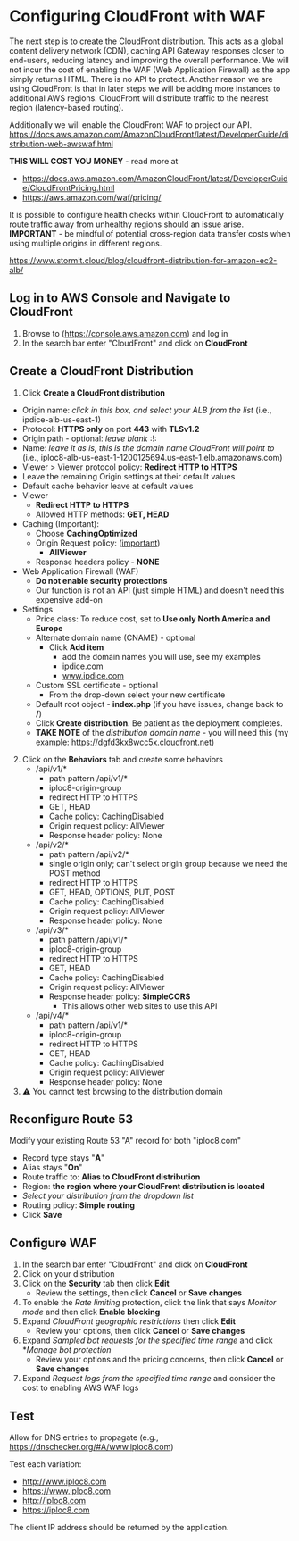 # Configuring CloudFront with WAF
The next step is to create the CloudFront distribution. This acts as a global content delivery network (CDN), caching API Gateway responses closer to end-users, reducing latency and improving the overall performance. We will not incur the cost of enabling the WAF (Web Application Firewall) as the app simply returns HTML. There is no API to protect. Another reason we are using CloudFront is that in later steps we will be adding more instances to additional AWS regions. CloudFront will distribute traffic to the nearest region (latency-based routing).

Additionally we will enable the CloudFront WAF to project our API. https://docs.aws.amazon.com/AmazonCloudFront/latest/DeveloperGuide/distribution-web-awswaf.html

**THIS WILL COST YOU MONEY** - read more at
- https://docs.aws.amazon.com/AmazonCloudFront/latest/DeveloperGuide/CloudFrontPricing.html
- https://aws.amazon.com/waf/pricing/

It is possible to configure health checks within CloudFront to automatically route traffic away from unhealthy regions should an issue arise. **IMPORTANT** - be mindful of potential cross-region data transfer costs when using multiple origins in different regions.

https://www.stormit.cloud/blog/cloudfront-distribution-for-amazon-ec2-alb/

## Log in to AWS Console and Navigate to CloudFront
1. Browse to (https://console.aws.amazon.com) and log in
2. In the search bar enter "CloudFront" and click on **CloudFront**
   
## Create a CloudFront Distribution
1. Click **Create a CloudFront distribution**
  - Origin name: *click in this box, and select your ALB from the list* (i.e., ipdice-alb-us-east-1)
  - Protocol: **HTTPS only** on port **443** with **TLSv1.2**
  - Origin path - optional: *leave blank* :!:
  - Name: *leave it as is, this is the domain name CloudFront will point to* (i.e., iploc8-alb-us-east-1-1200125694.us-east-1.elb.amazonaws.com)
  - Viewer > Viewer protocol policy: **Redirect HTTP to HTTPS**
  - Leave the remaining Origin settings at their default values
  - Default cache behavior leave at default values
  - Viewer
    - **Redirect HTTP to HTTPS**
    - Allowed HTTP methods: **GET, HEAD**
  - Caching (Important):
    - Choose **CachingOptimized**
    - Origin Request policy: (<ins>important</ins>)
      - **AllViewer**
    - Response headers policy - **NONE**
  - Web Application Firewall (WAF)
    - **Do not enable security protections**
    - Our function is not an API (just simple HTML) and doesn't need this expensive add-on
  - Settings
    - Price class: To reduce cost, set to **Use only North America and Europe**
    - Alternate domain name (CNAME) - optional
      - Click **Add item**
          - add the domain names you will use, see my examples
          - ipdice.com
          - www.ipdice.com
    - Custom SSL certificate - optional
      - From the drop-down select your new certificate
    - Default root object - **index.php** (if you have issues, change back to **/**)
    - Click **Create distribution**. Be patient as the deployment completes.
    - **TAKE NOTE** of the *distribution domain name* - you will need this (my example: https://dgfd3kx8wcc5x.cloudfront.net)
2. Click on the **Behaviors** tab and create some behaviors
    - /api/v1/*
      - path pattern /api/v1/*
      - iploc8-origin-group
      - redirect HTTP to HTTPS
      - GET, HEAD
      - Cache policy: CachingDisabled
      - Origin request policy: AllViewer
      - Response header policy: None
    - /api/v2/*
      - path pattern /api/v2/*
      - single origin only; can't select origin group because we need the POST method
      - redirect HTTP to HTTPS
      - GET, HEAD, OPTIONS, PUT, POST
      - Cache policy: CachingDisabled
      - Origin request policy: AllViewer
      - Response header policy: None
    - /api/v3/*
      - path pattern /api/v1/*
      - iploc8-origin-group
      - redirect HTTP to HTTPS
      - GET, HEAD
      - Cache policy: CachingDisabled
      - Origin request policy: AllViewer
      - Response header policy: **SimpleCORS**
        - This allows other web sites to use this API
    - /api/v4/*
      - path pattern /api/v1/*
      - iploc8-origin-group
      - redirect HTTP to HTTPS
      - GET, HEAD
      - Cache policy: CachingDisabled
      - Origin request policy: AllViewer
      - Response header policy: None
3. ⚠️ You cannot test browsing to the distribution domain

## Reconfigure Route 53
Modify your existing Route 53 "A" record for both "iploc8.com"
- Record type stays "**A**"
- Alias stays "**On**"
- Route traffic to: **Alias to CloudFront distribution**
- Region: **the region where your CloudFront distribution is located**
- *Select your distribution from the dropdown list*
- Routing policy: **Simple routing**
- Click **Save**

## Configure WAF
1. In the search bar enter "CloudFront" and click on **CloudFront**
2. Click on your distribution
3. Click on the **Security** tab then click **Edit**
    - Review the settings, then click **Cancel** or **Save changes**
4. To enable the *Rate limiting* protection, click the link that says *Monitor mode* and then click **Enable blocking**
5. Expand *CloudFront geographic restrictions* then click **Edit**
    - Review your options, then click **Cancel** or **Save changes**
6. Expand *Sampled bot requests for the specified time range* and click **Manage bot protection*
    - Review your options and the pricing concerns, then click **Cancel** or **Save changes**
7. Expand *Request logs from the specified time range* and consider the cost to enabling AWS WAF logs

## Test
Allow for DNS entries to propagate (e.g., https://dnschecker.org/#A/www.iploc8.com)

Test each variation:
- http://www.iploc8.com
- https://www.iploc8.com
- http://iploc8.com
- https://iploc8.com

The client IP address should be returned by the application.
